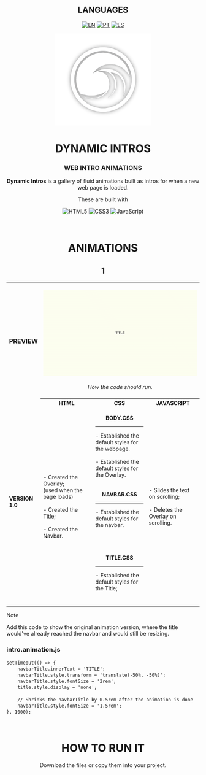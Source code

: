 <!-- LANGUAGES -->
<div align = "center">
  <h2>LANGUAGES</h2>
  
  [![EN](https://img.shields.io/badge/EN-white.svg)](https://github.com/HilFerr/DynamicIntros/blob/main/README.md) 
  [![PT](https://img.shields.io/badge/PT-white.svg)](https://github.com/HilFerr/DynamicIntros/blob/main/README-PT.md) 
  [![ES](https://img.shields.io/badge/ES-white.svg)](https://github.com/HilFerr/DynamicIntros/blob/main/README-ES.md)  
</div>

<!-- IMAGE -->
<div align = "center">
  <img src="img/logo.png" width="250px">
</div>

<!-- INTRO -->
<div align = "center">
  <h1>DYNAMIC INTROS</h1>
  <h3>WEB INTRO ANIMATIONS</h3>

  <strong>Dynamic Intros</strong> is a gallery of fluid animations built as intros for when a new web page is loaded.
  
  These are built with

  ![HTML5](https://img.shields.io/badge/html-white.svg?style=for-the-badge&logo=html5&logoColor=0d1117)
  ![CSS3](https://img.shields.io/badge/css-white.svg?style=for-the-badge&logo=css3&logoColor=0d1117)
  ![JavaScript](https://img.shields.io/badge/JavaScript-white?style=for-the-badge&logo=javascript&logoColor=0d1117)
</div>

<br>

<!-- LOGS -->
<div align = "center">
  <!-- VERSIONS -->
  <h1>ANIMATIONS</h1>

<table>
  <h2>1</h2>
  
  <tr>
    <td><div align = "left"><h3>PREVIEW</h3></div></td>
    <td colspan="4" style="text-align: center;"><br><div align = "center"><img src="img/demonstration1.gif"><br><br><i>How the code should run.<I><br><br></div></td>
  </tr>
      
  <tr>
    <td rowspan="2"><strong>VERSION 1.0</strong></td>
    <th style="text-align: center;"><strong>HTML</strong></th>
    <th style="text-align: center;"><strong>CSS</strong></th>
    <th style="text-align: center;"><strong>JAVASCRIPT</strong></th>
  </tr>
  
  <tr>
    <td width = "28.3%">
      <div style="vertical-align: top;">
        - Created the Overlay; <br>
          (used when the page loads) <br><br>
        - Created the Title; <br><br>
        - Created the Navbar.
      </div>
    </td>
    <td width = "28.3%">
      <br>
      <div align = "center"><strong>BODY.CSS</strong></div>
      <hr>
        - Established the default styles for the webpage. <br><br>
        - Established the default styles for the Overlay.
      <br><br>
      <br>
      <div align = "center"><strong>NAVBAR.CSS</strong></div>
      <hr>
        - Established the default styles for the navbar. <br><br>
      <br><br>
      <br>
      <div align = "center"><strong>TITLE.CSS</strong></div>
      <hr>
        - Established the default styles for the Title;
      <br><br>
      <br>
    <td width = "28.3%">
      - Slides the text on scrolling; <br><br>
      - Deletes the Overlay on scrolling.
    </td>
  </tr>
</table>
</div>

> [!NOTE]  
> Add this code to show the original animation version, where the title would've already reached the navbar and would still be resizing.
> ### intro.animation.js
> ```
> setTimeout(() => {
>     navbarTitle.innerText = 'TITLE';
>     navbarTitle.style.transform = 'translate(-50%, -50%)';
>     navbarTitle.style.fontSize = '2rem';
>     title.style.display = 'none';
>
>     // Shrinks the navbarTitle by 0.5rem after the animation is done
>     navbarTitle.style.fontSize = '1.5rem';
> }, 1000);
> ```

<br>
<div align = "center">
  <h1>HOW TO RUN IT</h1>

  Download the files or copy them into your project.
</div>
